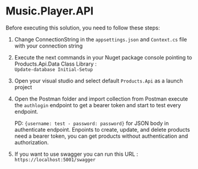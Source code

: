 # Music.Player.API

Before executing this solution, you need to follow these steps:

1. Change ConnectionString in the <code>appsettings.json</code> and <code>Context.cs</code> file with your connection string

2. Execute the next commands in your Nuget package console pointing to Products.Api.Data Class Library :  
  <code>Update-database Initial-Setup</code>

3. Open your visual studio and select default <code>Products.Api</code> as a launch project

4. Open the Postman folder and import collection from Postman execute the <code>authlogin</code> endpoint to get a bearer token and start to test every endpoint. 

   PD: <code>{username: test - password: password}</code> for JSON body in authenticate endpoint. Enpoints to create, update, and delete products need a bearer token, you can get products without authentication and authorization.

6. If you want to use swagger you can run this URL :
   <code>https://localhost:5001/swagger</code>
